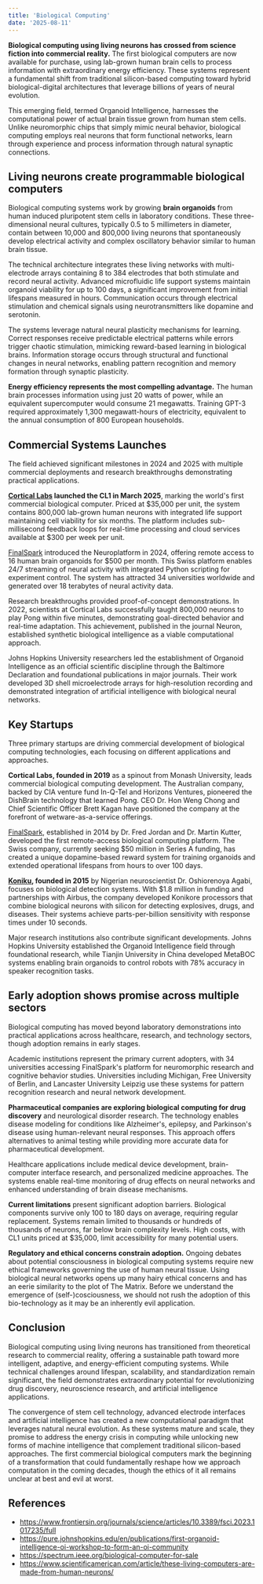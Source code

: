 ```yaml
---
title: 'Biological Computing'
date: '2025-08-11'
---
```

**Biological computing using living neurons has crossed from science fiction into commercial reality.** The first biological computers are now available for purchase, using lab-grown human brain cells to process information with extraordinary energy efficiency. These systems represent a fundamental shift from traditional silicon-based computing toward hybrid biological-digital architectures that leverage billions of years of neural evolution.

This emerging field, termed Organoid Intelligence, harnesses the computational power of actual brain tissue grown from human stem cells. Unlike neuromorphic chips that simply mimic neural behavior, biological computing employs real neurons that form functional networks, learn through experience and process information through natural synaptic connections.

## Living neurons create programmable biological computers

Biological computing systems work by growing **brain organoids** from human induced pluripotent stem cells in laboratory conditions. These three-dimensional neural cultures, typically 0.5 to 5 millimeters in diameter, contain between 10,000 and 800,000 living neurons that spontaneously develop electrical activity and complex oscillatory behavior similar to human brain tissue.

The technical architecture integrates these living networks with multi-electrode arrays containing 8 to 384 electrodes that both stimulate and record neural activity. Advanced microfluidic life support systems maintain organoid viability for up to 100 days, a significant improvement from initial lifespans measured in hours. Communication occurs through electrical stimulation and chemical signals using neurotransmitters like dopamine and serotonin.

The systems leverage natural neural plasticity mechanisms for learning. Correct responses receive predictable electrical patterns while errors trigger chaotic stimulation, mimicking reward-based learning in biological brains. Information storage occurs through structural and functional changes in neural networks, enabling pattern recognition and memory formation through synaptic plasticity.

**Energy efficiency represents the most compelling advantage.** The human brain processes information using just 20 watts of power, while an equivalent supercomputer would consume 21 megawatts. Training GPT-3 required approximately 1,300 megawatt-hours of electricity, equivalent to the annual consumption of 800 European households.

## Commercial Systems Launches

The field achieved significant milestones in 2024 and 2025 with multiple commercial deployments and research breakthroughs demonstrating practical applications.

**[Cortical Labs](https://corticallabs.com/) launched the CL1 in March 2025**, marking the world's first commercial biological computer. Priced at $35,000 per unit, the system contains 800,000 lab-grown human neurons with integrated life support maintaining cell viability for six months. The platform includes sub-millisecond feedback loops for real-time processing and cloud services available at $300 per week per unit.

[FinalSpark](https://finalspark.com/) introduced the Neuroplatform in 2024, offering remote access to 16 human brain organoids for $500 per month. This Swiss platform enables 24/7 streaming of neural activity with integrated Python scripting for experiment control. The system has attracted 34 universities worldwide and generated over 18 terabytes of neural activity data.

Research breakthroughs provided proof-of-concept demonstrations. In 2022, scientists at Cortical Labs successfully taught 800,000 neurons to play Pong within five minutes, demonstrating goal-directed behavior and real-time adaptation. This achievement, published in the journal Neuron, established synthetic biological intelligence as a viable computational approach.

Johns Hopkins University researchers led the establishment of Organoid Intelligence as an official scientific discipline through the Baltimore Declaration and foundational publications in major journals. Their work developed 3D shell microelectrode arrays for high-resolution recording and demonstrated integration of artificial intelligence with biological neural networks.

## Key Startups

Three primary startups are driving commercial development of biological computing technologies, each focusing on different applications and approaches.

**Cortical Labs, founded in 2019** as a spinout from Monash University, leads commercial biological computing development. The Australian company, backed by CIA venture fund In-Q-Tel and Horizons Ventures, pioneered the DishBrain technology that learned Pong. CEO Dr. Hon Weng Chong and Chief Scientific Officer Brett Kagan have positioned the company at the forefront of wetware-as-a-service offerings.

[FinalSpark](https://finalspark.com/), established in 2014 by Dr. Fred Jordan and Dr. Martin Kutter, developed the first remote-access biological computing platform. The Swiss company, currently seeking $50 million in Series A funding, has created a unique dopamine-based reward system for training organoids and extended operational lifespans from hours to over 100 days.

**[Koniku](https://koniku.com/), founded in 2015** by Nigerian neuroscientist Dr. Oshiorenoya Agabi, focuses on biological detection systems. With $1.8 million in funding and partnerships with Airbus, the company developed Konikore processors that combine biological neurons with silicon for detecting explosives, drugs, and diseases. Their systems achieve parts-per-billion sensitivity with response times under 10 seconds.

Major research institutions also contribute significant developments. Johns Hopkins University established the Organoid Intelligence field through foundational research, while Tianjin University in China developed MetaBOC systems enabling brain organoids to control robots with 78% accuracy in speaker recognition tasks.

## Early adoption shows promise across multiple sectors

Biological computing has moved beyond laboratory demonstrations into practical applications across healthcare, research, and technology sectors, though adoption remains in early stages.

Academic institutions represent the primary current adopters, with 34 universities accessing FinalSpark's platform for neuromorphic research and cognitive behavior studies. Universities including Michigan, Free University of Berlin, and Lancaster University Leipzig use these systems for pattern recognition research and neural network development.

**Pharmaceutical companies are exploring biological computing for drug discovery** and neurological disorder research. The technology enables disease modeling for conditions like Alzheimer's, epilepsy, and Parkinson's disease using human-relevant neural responses. This approach offers alternatives to animal testing while providing more accurate data for pharmaceutical development.

Healthcare applications include medical device development, brain-computer interface research, and personalized medicine approaches. The systems enable real-time monitoring of drug effects on neural networks and enhanced understanding of brain disease mechanisms.

**Current limitations** present significant adoption barriers. Biological components survive only 100 to 180 days on average, requiring regular replacement. Systems remain limited to thousands or hundreds of thousands of neurons, far below brain complexity levels. High costs, with CL1 units priced at $35,000, limit accessibility for many potential users.

**Regulatory and ethical concerns constrain adoption.** Ongoing debates about potential consciousness in biological computing systems require new ethical frameworks governing the use of human neural tissue. Using biological neural networks opens up many hairy ethical concerns and has an eerie similarity to the plot of The Matrix. Before we understand the emergence of (self-)cosciousness, we should not rush the adoption of this bio-technology as it may be an inherently evil application.

## Conclusion

Biological computing using living neurons has transitioned from theoretical research to commercial reality, offering a sustainable path toward more intelligent, adaptive, and energy-efficient computing systems. While technical challenges around lifespan, scalability, and standardization remain significant, the field demonstrates extraordinary potential for revolutionizing drug discovery, neuroscience research, and artificial intelligence applications.

The convergence of stem cell technology, advanced electrode interfaces and artificial intelligence has created a new computational paradigm that leverages natural neural evolution. As these systems mature and scale, they promise to address the energy crisis in computing while unlocking new forms of machine intelligence that complement traditional silicon-based approaches. The first commercial biological computers mark the beginning of a transformation that could fundamentally reshape how we approach computation in the coming decades, though the ethics of it all remains unclear at best and evil at worst.

## References

- <https://www.frontiersin.org/journals/science/articles/10.3389/fsci.2023.1017235/full>
- <https://pure.johnshopkins.edu/en/publications/first-organoid-intelligence-oi-workshop-to-form-an-oi-community>
- <https://spectrum.ieee.org/biological-computer-for-sale>
- <https://www.scientificamerican.com/article/these-living-computers-are-made-from-human-neurons/>
